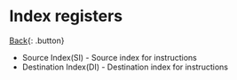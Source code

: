 # Index registers

[Back](../../index.md#asm){: .button}

- Source Index(SI) - Source index for instructions
- Destination Index(DI) - Destination index for instructions

